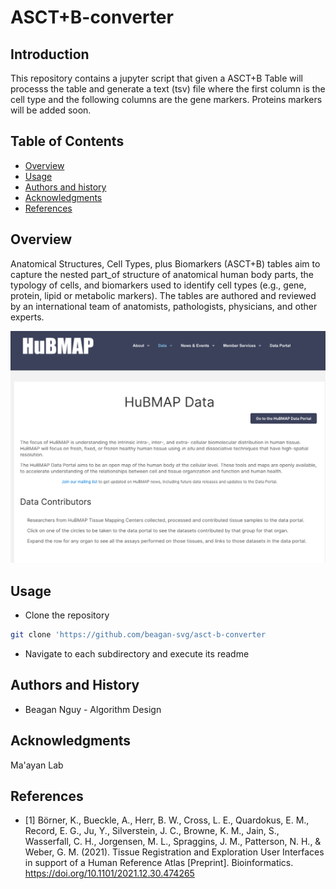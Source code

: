 ASCT+B-converter
=================================================

## Introduction 

This repository contains a jupyter script that given a ASCT+B Table will processs the table and generate a text (tsv) file where the first column is the cell type and the following columns are the gene markers. Proteins markers will be added soon. 

Table of Contents 
-----------------
* [Overview](#overview)
* [Usage](#usage)
* [Authors and history](#authors-and-history)
* [Acknowledgments](#acknowledgments)
* [References](#references)

## Overview
Anatomical Structures, Cell Types, plus Biomarkers (ASCT+B) tables aim to capture the nested part_of structure of anatomical human body parts, the typology of cells, and biomarkers used to identify cell types (e.g., gene, protein, lipid or metabolic markers). The tables are authored and reviewed by an international team of anatomists, pathologists, physicians, and other experts.

![cover](./HubMAP.png)

## Usage
- Clone the repository
```bash
git clone 'https://github.com/beagan-svg/asct-b-converter
```
- Navigate to each subdirectory and execute its readme 

## Authors and History

* Beagan Nguy - Algorithm Design

## Acknowledgments

Ma'ayan Lab
 
## References 
- [1] Börner, K., Bueckle, A., Herr, B. W., Cross, L. E., Quardokus, E. M., Record, E. G., Ju, Y., Silverstein, J. C., Browne, K. M., Jain, S., Wasserfall, C. H., Jorgensen, M. L., Spraggins, J. M., Patterson, N. H., & Weber, G. M. (2021). Tissue Registration and Exploration User Interfaces in support of a Human Reference Atlas [Preprint]. Bioinformatics. https://doi.org/10.1101/2021.12.30.474265

